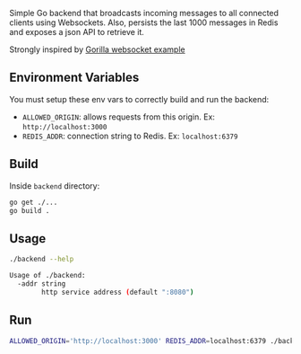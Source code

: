 Simple Go backend that broadcasts incoming messages to all connected clients using Websockets. Also, persists the last 1000 messages in Redis and exposes a json API to retrieve it.

Strongly inspired by [Gorilla websocket example](https://github.com/gorilla/websocket/tree/master/examples/chat)

## Environment Variables

You must setup these env vars to correctly build and run the backend:

- `ALLOWED_ORIGIN`: allows requests from this origin. Ex: `http://localhost:3000`
- `REDIS_ADDR`: connection string to Redis. Ex: `localhost:6379`

## Build

Inside `backend` directory:

```bash
go get ./...
go build .
```

## Usage

```bash
./backend --help

Usage of ./backend:
  -addr string
    	http service address (default ":8080")
```

## Run

```bash
ALLOWED_ORIGIN='http://localhost:3000' REDIS_ADDR=localhost:6379 ./backend
```
